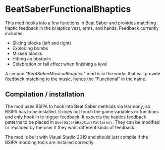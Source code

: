 # BeatSaberFunctionalBhaptics

This mod hooks into a few functions in Beat Saber and provides matching haptic feedback in the bHaptics vest, arms, and hands. Feedback currently includes:
* Slicing blocks (left and right)
* Exploding bombs
* Missed blocks
* Hitting an obstacle
* Celebration or fail effect when finishing a level

A second *"BeatSaberMusicalBhaptics"* mod is in the works that will provide feedback matching to the music, hence the "Functional" in the name.

## Compilation / installation

The mod uses BSIPA to hook into Beat Saber methods via Harmony, so BSIPA has to be installed. It does not touch the game variables or functions and only
hook in to trigger feedback. It expects the haptics feedback patterns to be placed in `UserData\bHapticsPatterns\`. They can be modified or replaced by
the user if they want different kinds of feedback.

The mod is built with Visual Studio 2019 and should just compile if the BSIPA modding tools are installed correctly.
